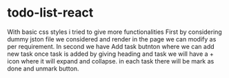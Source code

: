# todo-list-react
With basic css styles i tried to give more functionalities
First by considering dummy jston file we considered and render in the page we can modify as per requirement.
In second we have Add task butnton where we can add new task once task is added by giving heading and task we will have a + icon where it will expand and collapse. in each task there will be mark as done and unmark button.
